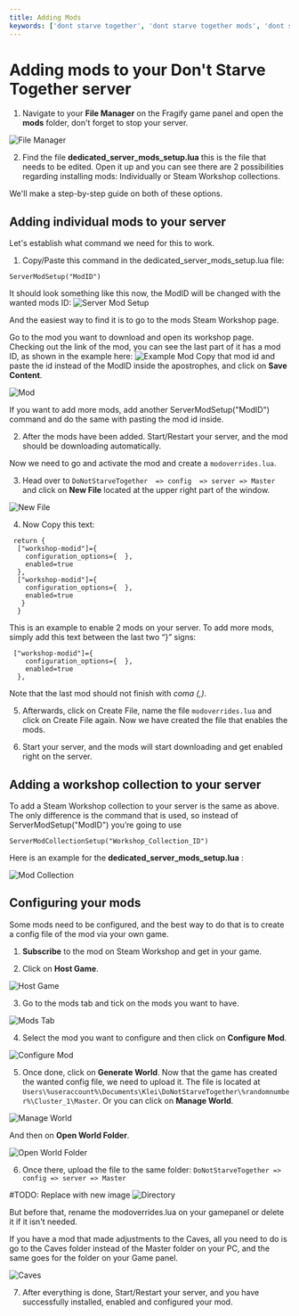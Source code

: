 ```yaml
---
title: Adding Mods
keywords: ['dont starve together', 'dont starve together mods', 'dont starve together adding mods']
---
```


# Adding mods to your Don't Starve Together server

1. Navigate to your **File Manager** on the Fragify game panel and open the **mods** folder, don't forget to stop your server.

![File Manager](../images/file-manager.png)

2. Find the file **dedicated_server_mods_setup.lua** this is the file that needs to be edited. Open it up and you can see there are 2 possibilities regarding installing mods: Individually or Steam Workshop collections.

We'll make a step-by-step guide on both of these options.

## Adding individual mods to your server

Let's establish what command we need for this to work.

1. Copy/Paste this command in the dedicated_server_mods_setup.lua file:
```
ServerModSetup("ModID")
```
It should look something like this now, the ModID will be changed with the wanted mods ID:
![Server Mod Setup](images/server-mod-setup.png)

And the easiest way to find it is to go to the mods Steam Workshop page.

Go to the mod you want to download and open its workshop page. Checking out the link of the mod, you can see the last part of it has a mod ID, as shown in the example here:
![Example Mod](images/example-mod.png) 
Copy that mod id and paste the id instead of the ModID inside the apostrophes, and click on **Save Content**. 

![Mod](images/random-mod.png)

If you want to add more mods, add another ServerModSetup("ModID") command and do the same with pasting the mod id inside.

2. After the mods have been added. Start/Restart your server, and the mod should be downloading automatically.

Now we need to go and activate the mod and create a `modoverrides.lua`.

3. Head over to `DoNotStarveTogether  => config  => server => Master` and click on **New File** located at the upper right part of the window.

![New File](../images/new-file.png)

4. Now Copy this text:
```
 return {
  ["workshop-modid"]={
    configuration_options={  },
    enabled=true 
  },
  ["workshop-modid"]={
    configuration_options={  },
    enabled=true 
   }
  }
```
This is an example to enable 2 mods on your server. To add more mods, simply add this text between the last two “}” signs:
```
 ["workshop-modid"]={
    configuration_options={  },
    enabled=true 
  },
```
Note that the last mod should not finish with *coma (,)*.

5. Afterwards, click on Create File, name the file `modoverrides.lua`
and click on Create File again. Now we have created the file that enables the mods.

6. Start your server, and the mods will start downloading and get enabled right on the server.

## Adding a workshop collection to your server
To add a Steam Workshop collection to your server is the same as above. The only difference is the command that is used, so instead of ServerModSetup("ModID") you’re going to use
```
ServerModCollectionSetup("Workshop_Collection_ID")
```
Here is an example for the **dedicated_server_mods_setup.lua** :

![Mod Collection](images/mod-collection.png)

## Configuring your mods

Some mods need to be configured, and the best way to do that is to create a config file of the mod via your own game.

1. **Subscribe** to the mod on Steam Workshop and get in your game.

2. Click on **Host Game**. 

![Host Game](images/host-game.png)

3. Go to the mods tab and tick on the mods you want to have. 

![Mods Tab](images/mods-tab.png)

4. Select the mod you want to configure and then click on **Configure Mod**.

![Configure Mod](images/configure-mod.png)

5. Once done, click on **Generate World**. Now that the game has created the wanted config file, we need to upload it. The file is located at ```Users\%useraccount%\Documents\Klei\DoNotStarveTogether\%randomnumber%\Cluster_1\Master```.
Or you can click on **Manage World**.

![Manage World](images/manage-world.png)

And then on **Open World Folder**.

![Open World Folder](images/world-folder.png)

6. Once there, upload the file to the same folder: 
`DoNotStarveTogether => config => server => Master` 

#TODO: Replace with new image
![Directory](images/directory.png)

But before that, rename the modoverrides.lua on your gamepanel or delete it if it isn't needed.

If you have a mod that made adjustments to the Caves, all you need to do is go to the Caves folder instead of the Master folder on your PC, and the same goes for the folder on your Game panel.

![Caves](images/caves.png)

7. After everything is done, Start/Restart your server, and you have successfully installed, enabled and configured your mod.